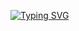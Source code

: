 [![Typing SVG](https://readme-typing-svg.demolab.com?font=Fira+Code&pause=1000&width=435&lines=Hi%2C+i'm+Minseo)](https://git.io/typing-svg)
